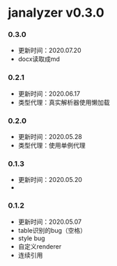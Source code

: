 # janalyzer v0.3.0

### 0.3.0
- 更新时间：2020.07.20
- docx读取成md

### 0.2.1
- 更新时间：2020.06.17
- 类型代理：真实解析器使用懒加载

### 0.2.0
- 更新时间：2020.05.28
- 类型代理：使用单例代理

### 0.1.3
- 更新时间：2020.05.20
- </meta>

### 0.1.2
- 更新时间：2020.05.07
- table识别的bug（空格）
- style bug
- 自定义renderer
- 连续引用


